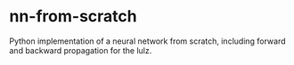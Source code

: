 # nn-from-scratch
Python implementation of a neural network from scratch, including forward and backward propagation for the lulz.
